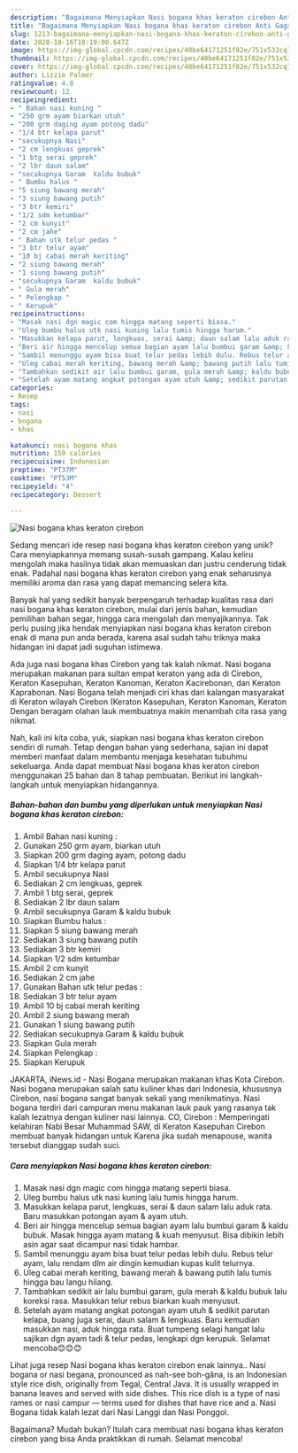 ```yaml
---
description: "Bagaimana Menyiapkan Nasi bogana khas keraton cirebon Anti Gagal"
title: "Bagaimana Menyiapkan Nasi bogana khas keraton cirebon Anti Gagal"
slug: 1213-bagaimana-menyiapkan-nasi-bogana-khas-keraton-cirebon-anti-gagal
date: 2020-10-16T10:19:00.647Z
image: https://img-global.cpcdn.com/recipes/40be64171251f82e/751x532cq70/nasi-bogana-khas-keraton-cirebon-foto-resep-utama.jpg
thumbnail: https://img-global.cpcdn.com/recipes/40be64171251f82e/751x532cq70/nasi-bogana-khas-keraton-cirebon-foto-resep-utama.jpg
cover: https://img-global.cpcdn.com/recipes/40be64171251f82e/751x532cq70/nasi-bogana-khas-keraton-cirebon-foto-resep-utama.jpg
author: Lizzie Palmer
ratingvalue: 4.8
reviewcount: 12
recipeingredient:
- " Bahan nasi kuning "
- "250 grm ayam biarkan utuh"
- "200 grm daging ayam potong dadu"
- "1/4 btr kelapa parut"
- "secukupnya Nasi"
- "2 cm lengkuas geprek"
- "1 btg serai geprek"
- "2 lbr daun salam"
- "secukupnya Garam  kaldu bubuk"
- " Bumbu halus "
- "5 siung bawang merah"
- "3 siung bawang putih"
- "3 btr kemiri"
- "1/2 sdm ketumbar"
- "2 cm kunyit"
- "2 cm jahe"
- " Bahan utk telur pedas "
- "3 btr telur ayam"
- "10 bj cabai merah keriting"
- "2 siung bawang merah"
- "1 siung bawang putih"
- "secukupnya Garam  kaldu bubuk"
- " Gula merah"
- " Pelengkap "
- " Kerupuk"
recipeinstructions:
- "Masak nasi dgn magic com hingga matang seperti biasa."
- "Uleg bumbu halus utk nasi kuning lalu tumis hingga harum."
- "Masukkan kelapa parut, lengkuas, serai &amp; daun salam lalu aduk rata. Baru masukkan potongan ayam &amp; ayam utuh."
- "Beri air hingga mencelup semua bagian ayam lalu bumbui garam &amp; kaldu bubuk. Masak hingga ayam matang &amp; kuah menyusut. Bisa dibikin lebih asin agar saat dicampur nasi tidak hambar."
- "Sambil menunggu ayam bisa buat telur pedas lebih dulu. Rebus telur ayam, lalu rendam dlm air dingin kemudian kupas kulit telurnya."
- "Uleg cabai merah keriting, bawang merah &amp; bawang putih lalu tumis hingga bau langu hilang."
- "Tambahkan sedikit air lalu bumbui garam, gula merah &amp; kaldu bubuk lalu koreksi rasa. Masukkan telur rebus biarkan kuah menyusut."
- "Setelah ayam matang angkat potongan ayam utuh &amp; sedikit parutan kelapa, buang juga serai, daun salam &amp; lengkuas. Baru kemudian masukkan nasi, aduk hingga rata. Buat tumpeng selagi hangat lalu sajikan dgn ayam tadi &amp; telur pedas, lengkapi dgn kerupuk. Selamat mencoba😊😊😊"
categories:
- Resep
tags:
- nasi
- bogana
- khas

katakunci: nasi bogana khas 
nutrition: 159 calories
recipecuisine: Indonesian
preptime: "PT37M"
cooktime: "PT53M"
recipeyield: "4"
recipecategory: Dessert

---
```



![Nasi bogana khas keraton cirebon](https://img-global.cpcdn.com/recipes/40be64171251f82e/751x532cq70/nasi-bogana-khas-keraton-cirebon-foto-resep-utama.jpg)

Sedang mencari ide resep nasi bogana khas keraton cirebon yang unik? Cara menyiapkannya memang susah-susah gampang. Kalau keliru mengolah maka hasilnya tidak akan memuaskan dan justru cenderung tidak enak. Padahal nasi bogana khas keraton cirebon yang enak seharusnya memiliki aroma dan rasa yang dapat memancing selera kita.

Banyak hal yang sedikit banyak berpengaruh terhadap kualitas rasa dari nasi bogana khas keraton cirebon, mulai dari jenis bahan, kemudian pemilihan bahan segar, hingga cara mengolah dan menyajikannya. Tak perlu pusing jika hendak menyiapkan nasi bogana khas keraton cirebon enak di mana pun anda berada, karena asal sudah tahu triknya maka hidangan ini dapat jadi suguhan istimewa.

Ada juga nasi bogana khas Cirebon yang tak kalah nikmat. Nasi bogana merupakan makanan para sultan empat keraton yang ada di Cirebon, Keraton Kasepuhan, Keraton Kanoman, Keraton Kacirebonan, dan Keraton Kaprabonan. Nasi Bogana telah menjadi ciri khas dari kalangan masyarakat di Keraton wilayah Cirebon (Keraton Kasepuhan, Keraton Kanoman, Keraton Dengan beragam olahan lauk membuatnya makin menambah cita rasa yang nikmat.


Nah, kali ini kita coba, yuk, siapkan nasi bogana khas keraton cirebon sendiri di rumah. Tetap dengan bahan yang sederhana, sajian ini dapat memberi manfaat dalam membantu menjaga kesehatan tubuhmu sekeluarga. Anda dapat membuat Nasi bogana khas keraton cirebon menggunakan 25 bahan dan 8 tahap pembuatan. Berikut ini langkah-langkah untuk menyiapkan hidangannya.

<!--inarticleads1-->

##### Bahan-bahan dan bumbu yang diperlukan untuk menyiapkan Nasi bogana khas keraton cirebon:

1. Ambil  Bahan nasi kuning :
1. Gunakan 250 grm ayam, biarkan utuh
1. Siapkan 200 grm daging ayam, potong dadu
1. Siapkan 1/4 btr kelapa parut
1. Ambil secukupnya Nasi
1. Sediakan 2 cm lengkuas, geprek
1. Ambil 1 btg serai, geprek
1. Sediakan 2 lbr daun salam
1. Ambil secukupnya Garam &amp; kaldu bubuk
1. Siapkan  Bumbu halus :
1. Siapkan 5 siung bawang merah
1. Sediakan 3 siung bawang putih
1. Sediakan 3 btr kemiri
1. Siapkan 1/2 sdm ketumbar
1. Ambil 2 cm kunyit
1. Sediakan 2 cm jahe
1. Gunakan  Bahan utk telur pedas :
1. Sediakan 3 btr telur ayam
1. Ambil 10 bj cabai merah keriting
1. Ambil 2 siung bawang merah
1. Gunakan 1 siung bawang putih
1. Sediakan secukupnya Garam &amp; kaldu bubuk
1. Siapkan  Gula merah
1. Siapkan  Pelengkap :
1. Siapkan  Kerupuk


JAKARTA, iNews.id - Nasi Bogana merupakan makanan khas Kota Cirebon. Nasi bogana merupakan salah satu kuliner khas dari Indonesia, khususnya Cirebon, nasi bogana sangat banyak sekali yang menikmatinya. Nasi bogana terdiri dari campuran menu makanan lauk pauk yang rasanya tak kalah lezatnya dengan kuliner nasi lainnya. CO, Cirebon : Memperingati kelahiran Nabi Besar Muhammad SAW, di Keraton Kasepuhan Cirebon membuat banyak hidangan untuk Karena jika sudah menapouse, wanita tersebut dianggap sudah suci. 

<!--inarticleads2-->

##### Cara menyiapkan Nasi bogana khas keraton cirebon:

1. Masak nasi dgn magic com hingga matang seperti biasa.
1. Uleg bumbu halus utk nasi kuning lalu tumis hingga harum.
1. Masukkan kelapa parut, lengkuas, serai &amp; daun salam lalu aduk rata. Baru masukkan potongan ayam &amp; ayam utuh.
1. Beri air hingga mencelup semua bagian ayam lalu bumbui garam &amp; kaldu bubuk. Masak hingga ayam matang &amp; kuah menyusut. Bisa dibikin lebih asin agar saat dicampur nasi tidak hambar.
1. Sambil menunggu ayam bisa buat telur pedas lebih dulu. Rebus telur ayam, lalu rendam dlm air dingin kemudian kupas kulit telurnya.
1. Uleg cabai merah keriting, bawang merah &amp; bawang putih lalu tumis hingga bau langu hilang.
1. Tambahkan sedikit air lalu bumbui garam, gula merah &amp; kaldu bubuk lalu koreksi rasa. Masukkan telur rebus biarkan kuah menyusut.
1. Setelah ayam matang angkat potongan ayam utuh &amp; sedikit parutan kelapa, buang juga serai, daun salam &amp; lengkuas. Baru kemudian masukkan nasi, aduk hingga rata. Buat tumpeng selagi hangat lalu sajikan dgn ayam tadi &amp; telur pedas, lengkapi dgn kerupuk. Selamat mencoba😊😊😊


Lihat juga resep Nasi bogana khas keraton cirebon enak lainnya.. Nasi bogana or nasi begana, pronounced as nah-see boh-gâna, is an Indonesian style rice dish, originally from Tegal, Central Java. It is usually wrapped in banana leaves and served with side dishes. This rice dish is a type of nasi rames or nasi campur — terms used for dishes that have rice and a. Nasi Bogana tidak kalah lezat dari Nasi Langgi dan Nasi Ponggol. 

Bagaimana? Mudah bukan? Itulah cara membuat nasi bogana khas keraton cirebon yang bisa Anda praktikkan di rumah. Selamat mencoba!
